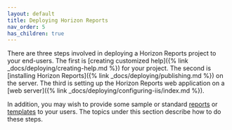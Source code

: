 ```yaml
---
layout: default
title: Deploying Horizon Reports
nav_order: 5
has_children: true
---
```


There are three steps involved in deploying a Horizon Reports project to your end-users. The first is [creating customized help]({% link _docs/deploying/creating-help.md %}) for your project. The second is [installing Horizon Reports]({% link _docs/deploying/publishing.md %}) on the server. The third is setting up the Horizon Reports web application on a [web server]({% link _docs/deploying/configuring-iis/index.md %}).

In addition, you may wish to provide some sample or standard [reports](vfps://Topic/_17A0Q7D6R) or [templates](vfps://Topic/_2AJ0Q2IAW) to your users. The topics under this section describe how to do these steps.